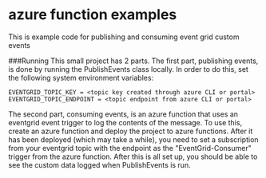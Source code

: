 # azure function examples
This is example code for publishing and consuming event grid custom events

###Running
This small project has 2 parts. The first part, publishing events, is done by 
running the PublishEvents class locally. In order to do this, set the following 
system environment variables:
```
EVENTGRID_TOPIC_KEY = <topic key created through azure CLI or portal>
EVENTGRID_TOPIC_ENDPOINT = <topic endpoint from azure CLI or portal>
```

The second part, consuming events, is an azure function that uses an eventgrid 
event trigger to log the contents of the message. To use this, create an azure 
function and deploy the project to azure functions. After it has been deployed 
(which may take a while), you need to set a subscription from your eventgrid 
topic with the endpoint as the "EventGrid-Consumer" trigger from the azure
function. After this is all set up, you should be able to see the custom data
logged when PublishEvents is run.